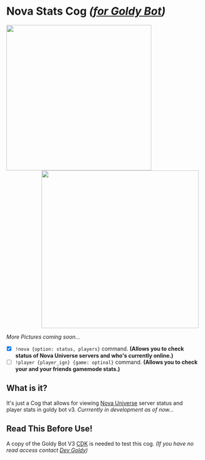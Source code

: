# Nova Stats Cog *([for Goldy Bot](https://github.com/TGP-Projects/Goldy-Bot-V3))*
<img align="left" src="https://user-images.githubusercontent.com/66202304/132873075-c6cd9748-fced-47a5-b9e5-68f05540a9ea.PNG" width="380">
<p align="right">
 <img src="https://user-images.githubusercontent.com/66202304/132899709-c85f7300-c6ca-4433-9bed-e1f5fcb077b5.PNG" width="412">
</p>


*More Pictures coming soon...*

- [x] ``!nova {option: status, players}`` command. **(Allows you to check status of Nova Universe servers and who's currently online.)**
- [ ] ``!player {player_ign} {game: optinal}`` command. **(Allows you to check your and your friends gamemode stats.)**

## What is it?
It's just a Cog that allows for viewing [Nova Universe](https://novauniverse.net/) server status and player stats in goldy bot v3. *Currrently in development as of now...*

## Read This Before Use!
A copy of the Goldy Bot V3 [CDK](https://github.com/TGP-Projects/Goldy-Bot-V3#readme) is needed to test this cog. *(If you have no read access contact [Dev Goldy](https://github.com/THEGOLDENPRO))*
